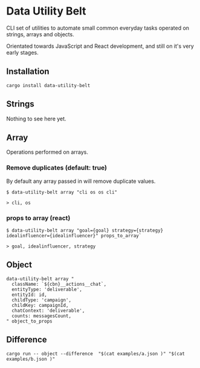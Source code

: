 # Data Utility Belt

CLI set of utilities to automate small common everyday tasks operated on strings, arrays and objects.

Orientated towards JavaScript and React development, and still on it's very early stages.

## Installation
`cargo install data-utility-belt`

## Strings

Nothing to see here yet.

## Array

Operations performed on arrays.

### Remove duplicates (default: true)

By default any array passed in will remove duplicate values.
```{bash}
$ data-utility-belt array "cli os os cli"

> cli, os
```


### props to array (react)

```{bash}
$ data-utility-belt array "goal={goal} strategy={strategy} idealinfluencer={idealinfluencer}" props_to_array`

> goal, idealinfluencer, strategy
```

## Object

```{bash} 
data-utility-belt array "
  className: `${cbn}__actions__chat`,
  entityType: 'deliverable',
  entityId: id,
  childType: 'campaign',
  childKey: campaignId,
  chatContext: 'deliverable',
  counts: messagesCount,
" object_to_props
``` 


## Difference
```{bash}
cargo run -- object --difference  "$(cat examples/a.json )" "$(cat examples/b.json )"
```
